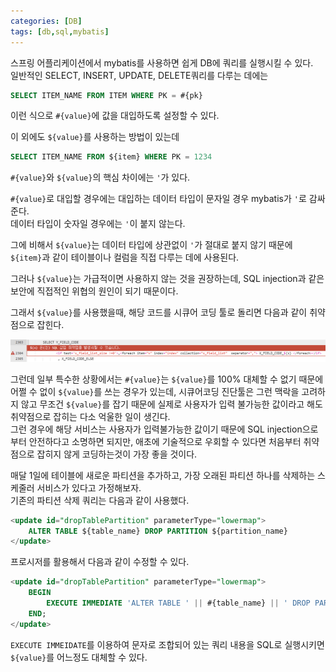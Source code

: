 ```yaml
---
categories: [DB]
tags: [db,sql,mybatis]
---
```


스프링 어플리케이션에서 mybatis를 사용하면 쉽게 DB에 쿼리를 실행시킬 수 있다.  
일반적인 SELECT, INSERT, UPDATE, DELETE쿼리를 다루는 데에는
```sql
SELECT ITEM_NAME FROM ITEM WHERE PK = #{pk}
```
이런 식으로 `#{value}`에 값을 대입하도록 설정할 수 있다.

이 외에도 `${value}`를 사용하는 방법이 있는데
```sql
SELECT ITEM_NAME FROM ${item} WHERE PK = 1234
```
`#{value}`와 `${value}`의 핵심 차이에는 `'`가 있다.

`#{value}`로 대입할 경우에는 대입하는 데이터 타입이 문자일 경우 mybatis가 `'`로 감싸준다.  
데이터 타입이 숫자일 경우에는 `'`이 붙지 않는다.

그에 비해서 `${value}`는 데이터 타입에 상관없이 `'`가 절대로 붙지 않기 때문에 `${item}`과 같이 테이블이나 컬럼을 직접 다루는 데에 사용된다.

그러나 `${value}`는 가급적이면 사용하지 않는 것을 권장하는데, SQL injection과 같은 보안에 직접적인 위협의 원인이 되기 때문이다.

그래서 `${value}`를 사용했을때, 해당 코드를 시큐어 코딩 툴로 돌리면 다음과 같이 취약점으로 잡힌다.

![1](/assets/post/2023-12-06/01.png)

그런데 일부 특수한 상황에서는 `#{value}`는 `${value}`를 100% 대체할 수 없기 때문에 어쩔 수 없이 `${value}`를 쓰는 경우가 있는데, 시큐어코딩 진단툴은 그런 맥락을 고려하지 않고 무조건 `${value}`를 잡기 때문에 실제로 사용자가 입력 불가능한 값이라고 해도 취약점으로 잡히는 다소 억울한 일이 생긴다.  
그런 경우에 해당 서비스는 사용자가 입력불가능한 값이기 때문에 SQL injection으로부터 안전하다고 소명하면 되지만, 애초에 기술적으로 우회할 수 있다면 처음부터 취약점으로 잡히지 않게 코딩하는것이 가장 좋을 것이다.

매달 1일에 테이블에 새로운 파티션을 추가하고, 가장 오래된 파티션 하나를 삭제하는 스케줄러 서비스가 있다고 가정해보자.  
기존의 파티션 삭제 쿼리는 다음과 같이 사용했다.
```sql
<update id="dropTablePartition" parameterType="lowermap">
    ALTER TABLE ${table_name} DROP PARTITION ${partition_name}
</update>
```
프로시저를 활용해서 다음과 같이 수정할 수 있다.

```sql
<update id="dropTablePartition" parameterType="lowermap">
    BEGIN
        EXECUTE IMMEDIATE 'ALTER TABLE ' || #{table_name} || ' DROP PARTITION ' || #{partition_name} || '';
    END;
</update>
```

`EXECUTE IMMEIDATE`를 이용하여 문자로 조합되어 있는 쿼리 내용을 SQL로 실행시키면 `${value}`를 어느정도 대체할 수 있다.
